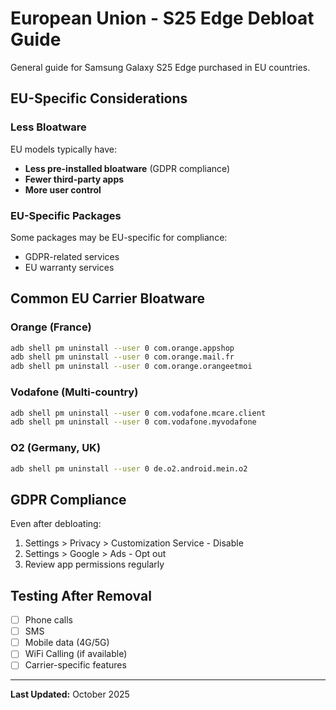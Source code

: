 # European Union - S25 Edge Debloat Guide

General guide for Samsung Galaxy S25 Edge purchased in EU countries.

## EU-Specific Considerations

### Less Bloatware

EU models typically have:
- **Less pre-installed bloatware** (GDPR compliance)
- **Fewer third-party apps**
- **More user control**

### EU-Specific Packages

Some packages may be EU-specific for compliance:
- GDPR-related services
- EU warranty services

## Common EU Carrier Bloatware

### Orange (France)
```bash
adb shell pm uninstall --user 0 com.orange.appshop
adb shell pm uninstall --user 0 com.orange.mail.fr
adb shell pm uninstall --user 0 com.orange.orangeetmoi
```

### Vodafone (Multi-country)
```bash
adb shell pm uninstall --user 0 com.vodafone.mcare.client
adb shell pm uninstall --user 0 com.vodafone.myvodafone
```

### O2 (Germany, UK)
```bash
adb shell pm uninstall --user 0 de.o2.android.mein.o2
```

## GDPR Compliance

Even after debloating:
1. Settings > Privacy > Customization Service - Disable
2. Settings > Google > Ads - Opt out
3. Review app permissions regularly

## Testing After Removal

- [ ] Phone calls
- [ ] SMS
- [ ] Mobile data (4G/5G)
- [ ] WiFi Calling (if available)
- [ ] Carrier-specific features

---

**Last Updated:** October 2025
